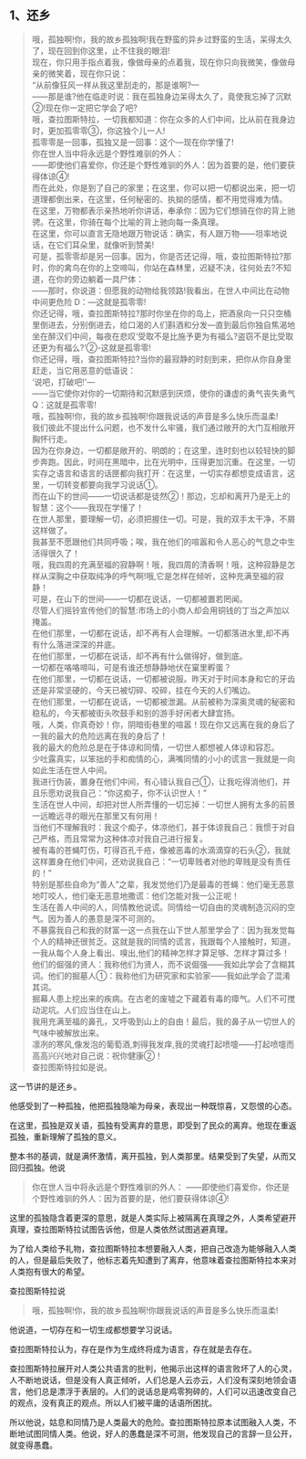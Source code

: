 <h2>1、还乡</h2><blockquote data-pid="F5Kicp4-">哦，孤独啊!你，我的故乡孤独啊!我在野蛮的异乡过野蛮的生活，呆得太久了，现在回到你这里，止不住我的眼泪!<br>现在，你只用手指点着我，像做母亲的点着我，现在你只向我微笑，像做母亲的微笑着，现在你只说：<br>“从前像狂风一样从我这里刮走的，那是谁啊?—<br>——那是谁?他在临走时说：我在孤独身边呆得太久了，竟使我忘掉了沉默②!现在你一定把它学会了吧?<br>哦，查拉图斯特拉，一切我都知道：你在众多的人们中间，比从前在我身边时，更加孤零零③，你这独个儿一人!<br>孤零零是一回事，孤独又是一回事：这个—现在你学懂了!<br>你在世人当中将永远是个野性难驯的外人：<br>——即使他们喜爱你，你还是个野性难驯的外人：因为首要的是，他们要获得体谅④!<br>而在此处，你是到了自己的家里；在这里，你可以把一切都说出来，把一切道理都倒出来，在这里，任何秘密的、执拗的感情，都不用觉得难为情。<br>在这里，万物都表示亲热地听你讲话，奉承你：因为它们想骑在你的背上驰骋。在这里，你骑在每个比喻的背上驰向每一条真理。<br>在这里，你可以直言无隐地跟万物说话：确实，有人跟万物——坦率地说话，在它们耳朵里，就像听到赞美!<br>可是，孤零零却是另一回事。因为，你是否还记得，哦，查拉图斯特拉?那时，你的禽鸟在你的上空啼叫，你站在森林里，迟疑不决，往何处去?不知道，在你的旁边躺着一具尸体：<br>——那时，你说道：但愿我的动物给我领路!我看出，在世人中间比在动物中间更危险 D：—这就是孤零零!<br>你还记得，哦，查拉图斯特拉?那时你坐在你的岛上，把酒泉向一只只空桶里倒进去，分别倒进去，给口渴的人们斟酒和分发—直到最后你独自焦渴地坐在醉汉们中间，每夜在悲叹‘受取不是比施予更为有福么?盗窃不是比受取还更为有福么?’②-这就是孤零零!<br>你还记得，哦，查拉图斯特拉?当你的最寂静的时刻到来，把你从你自身里赶走，当它用恶意的低语说：<br>‘说吧，打破吧!'—<br>——当它使你对你的一切期待和沉默感到厌烦，使你的谦虚的勇气丧失勇气 Q：这就是孤零零!<br>哦，孤独啊!你，我的故乡孤独啊!你跟我说话的声音是多么快乐而温柔!<br>我们彼此不提出什么问题，也不发什么牢骚，我们通过敞开的大门互相敞开胸怀行走。<br>因为在你身边，一切都是敞开的、明朗的；在这里，连时刻也以较轻快的脚步奔跑。因此，时间在黑暗中，比在光明中，压得更加沉重。在这里，一切实存之语言和语言的话匣都向我打开：在这里，一切实存都想变成语言，这里，一切转变都要向我学习说话①。<br>而在山下的世间——一切说话都是徒然②！那边，忘却和离开乃是无上的智慧：这个——我现在学懂了！<br>在世人那里，要理解一切，必须把握住一切。可是，我的双手太干净，不屑这样做了。<br>我甚至不愿跟他们共同呼吸；唉，我在他们的喧嚣和令人恶心的气息之中生活得很久了！<br>哦，我四周的充满至福的寂静啊！哦，我四周的清香啊！哦，这种寂静是怎样从深胸之中获取纯净的呼气啊!哦,它是怎样在倾听，这种充满至福的寂静！<br>可是，在山下的世间——一切都在说话，一切都被置若罔闻。<br>尽管人们摇铃宣传他们的智慧:市场上的小商人却会用铜钱的丁当之声加以掩盖。<br>在他们那里，一切都在说话，却不再有人会理解。一切都落进水里,却不再有什么落进深深的井底。<br>在他们那里，一切都在说话，却不再有什么做得好，做到底。<br>一切都在咯咯啼叫，可是有谁还想静静地伏在窠里孵蛋？<br>在他们那里，一切都在说话，一切都被说服。昨天对于时间本身和它的牙齿还是非常坚硬的，今天已被切碎、咬碎，挂在今天的人们嘴边。<br>在他们那里，一切都在说话，一切都被泄漏。从前被称为深奥灵魂的秘密和稳私的，今天都被街头吹鼓手和别的游手好闲者大肆宜扬。<br>哦，人类，你真奇妙！你，阴暗街巷里的喧嚣！现在你又远离在我的身后了一我的最大的危险远离在我的身后了！<br>我的最大的危险总是在于体谅和同情，一切世人都想被人体谅和容忍。<br>少吐露真实，以笨拙的手和痴情的心，满嘴同情的小小的谎言一我就是一向如此生活在世人中间。<br>我进行伪装，置身在他们中间，有心错认我自己①，让我吃得消他们，并且乐愿劝说我自己：“你这痴子，你不认识世人！”<br>生活在世人中间，却把对世人所弄懂的一切忘掉：一切世人拥有太多的前景一远瞻远寻的眼光在那里又有何用！<br>当他们不理解我时：我这个痴子，体凉他们，甚于体谅我自己：我惯于对自己严格，而且常常为这种体凉对我自己进行报复。<br>被有毒的苍蝇叮伤，叮得百孔千疮，像被恶毒的水滴滴穿的石头②，我就这样置身在他们中间，还劝说我自己：“一切卑贱者对他的卑贱是没有责任的！”<br>特别是那些自命为“善人”之辈，我发觉他们乃是最毒的苍蝇：他们毫无恶意地叮咬人，他们毫无恶意地撒谎：他们怎能对我一公正呢！<br>生活在善人中间的人，同情教他说谎。同情给一切自由的灵魂制造沉闷的空气。因为善人的愚意是深不可测的。<br>不暴露我自己和我的财富一这一点我在山下世人那里学会了：因为我发觉每个人的精神还很贫乏。这就是我的同情的谎言，我跟每个人接触时，知道，一我从每个人身上看出、嗅出,他们的精神怎样才算足够、怎样才算过多！<br>他们的倔强的贤人：我称他们为贤人，而不说倔强——我如此学会了含糊其词。他们的掘墓人①：我称他们为研究家和实验家——我如此学会了混淆其词。<br>掘幕人患上挖出来的疾病。在古老的废墟之下藏着有毒的瘴气。人们不可搅动泥坑。人们应当住在山上。<br>我用充满至福的鼻孔，又呼吸到山上的自由！最后，我的鼻子从一切世人的气味中被解放出来。<br>凛冽的寒风,像发泡的葡萄酒,刺得我发痒,我的灵魂打起喷嚏——打起喷嚏而高高兴兴地对自己说：祝你健康②！<br>查拉图斯特拉如是说。</blockquote><p data-pid="aSbZSIvN">这一节讲的是还乡。</p><p data-pid="Syb7T8Oc">他感受到了一种孤独，他把孤独隐喻为母亲，表现出一种既惊喜，又怨恨的心态。</p><p data-pid="ajConaTx">在这里，孤独是双关语，孤独有受离弃的意思，即受到了民众的离弃。他现在重返孤独，重新理解了孤独的意义。</p><p data-pid="U1ZkVIbh">整本书的基调，就是满怀激情，离开孤独，到人类那里。结果受到了失望，从而又回归孤独。他说</p><blockquote data-pid="i-zT7gWJ">你在世人当中将永远是个野性难驯的外人： ——即使他们喜爱你，你还是个野性难驯的外人：因为首要的是，他们要获得体谅④!</blockquote><p data-pid="59DZzSLt">这里的孤独隐含着更深的意思，就是人类实际上被隔离在真理之外，人类希望避开真理，查拉图斯特拉试图告诉他，但是人类依然试图逃避真理。</p><p data-pid="LQk1N7Y8">为了给人类给予礼物，查拉图斯特拉本想要融入人类，把自己改造为能够融入人类的人，但是最后失败了，他标志着先知遭到了离弃，他意味着查拉图斯特拉本来对人类抱有很大的希望。</p><p data-pid="TW9g8rZg">查拉图斯特拉说</p><blockquote data-pid="DHjB083I">哦，孤独啊!你，我的故乡孤独啊!你跟我说话的声音是多么快乐而温柔!</blockquote><p data-pid="0TmZae1L">他说道，一切存在和一切生成都想要学习说话。</p><p data-pid="P0Vj-nXB">查拉图斯特拉认为，存在是作为生成终将成为语言，存在就是去存在。</p><p data-pid="_mpJdJtB">查拉图斯特拉展开对人类公共语言的批判，他揭示出这样的语言败坏了人的心灵，人不断地说话，但是没有人真正倾听，人们总是人云亦云，人们没有深刻地领会语言，他们总是漂浮于表层的。人们的说话总是鸡零狗碎的，人们可以迅速改变自己的观点，没有真正的观点。所以人们被平庸的话语所困扰。</p><p data-pid="4719h06r">所以他说，姑息和同情乃是人类最大的危险。查拉图斯特拉原本试图融入人类，不断地试图同情人类。他说，好人的愚蠢是深不可测，他发现自己的言辞一旦公开，就变得愚蠢。</p><p></p><p></p><p></p><p></p><p></p><p></p><p></p><p></p><p></p>